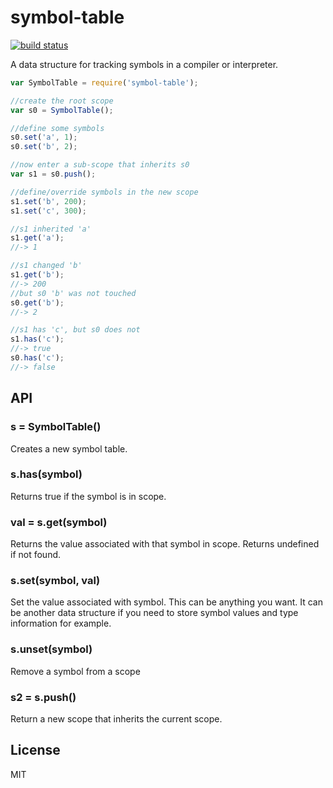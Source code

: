 # symbol-table

[![build status](https://secure.travis-ci.org/smallhelm/symbol-table.svg)](https://travis-ci.org/smallhelm/symbol-table)

A data structure for tracking symbols in a compiler or interpreter.

```js
var SymbolTable = require('symbol-table');

//create the root scope
var s0 = SymbolTable();

//define some symbols
s0.set('a', 1);
s0.set('b', 2);

//now enter a sub-scope that inherits s0
var s1 = s0.push();

//define/override symbols in the new scope
s1.set('b', 200);
s1.set('c', 300);

//s1 inherited 'a'
s1.get('a');
//-> 1

//s1 changed 'b'
s1.get('b');
//-> 200
//but s0 'b' was not touched
s0.get('b');
//-> 2

//s1 has 'c', but s0 does not
s1.has('c');
//-> true
s0.has('c');
//-> false
```

## API
### s = SymbolTable()
Creates a new symbol table.

### s.has(symbol)
Returns true if the symbol is in scope.

### val = s.get(symbol)
Returns the value associated with that symbol in scope. Returns undefined if not found.

### s.set(symbol, val)
Set the value associated with symbol. This can be anything you want. It can be another data structure if you need to store symbol values and type information for example.

### s.unset(symbol)
Remove a symbol from a scope

### s2 = s.push()
Return a new scope that inherits the current scope.

## License
MIT
